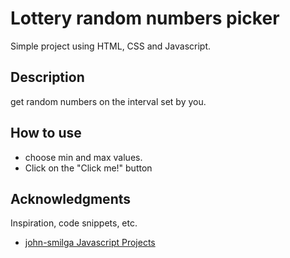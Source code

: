 # Lottery random numbers picker

Simple project using HTML, CSS and Javascript.

## Description

get random numbers on the interval set by you.

## How to use 

* choose min and max values.
* Click on the "Click me!" button

## Acknowledgments

Inspiration, code snippets, etc.
* [john-smilga Javascript Projects](https://github.com/john-smilga/javascript-basic-projects/tree/master/01-color-flipper)